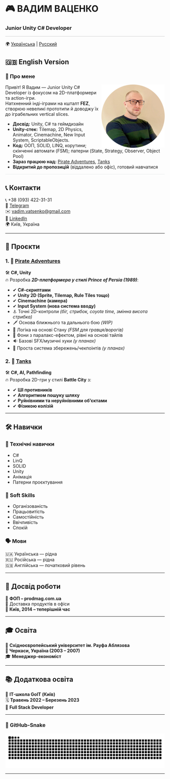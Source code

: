 # 🎮 ВАДИМ ВАЦЕНКО  

### **Junior Unity C# Developer**  
<hr style="height:1px; border:none; background-color:#ccc;" />

🌍 [Українська](README_UKR.md) | [Русский](README_RUS.md)  
## 🇬🇧 **English Version**  

### 📝 Про мене  
<img src="images/Avatar.png" width="200" align="right">

Привіт! Я Вадим — Junior Unity C# Developer із фокусом на 2D-платформери та action-ігри.  
Натхненний інді-іграми на кшталт **FEZ**, створюю невеликі прототипи й доводжу їх до іграбельних vertical slices.

- **Досвід:** Unity, C# та геймдизайн  
- **Unity-стек:** Tilemap, 2D Physics, Animator, Cinemachine, New Input System, ScriptableObjects.  
- **Код:** ООП, SOLID, LINQ, корутини; скінченні автомати (FSM); патерни (State, Strategy, Observer, Object Pool)  
- **Зараз працюю над:** [Pirate Adventures](https://github.com/vadimvatsenko/Pirate-Adventure-2D), [Tanks](https://github.com/vadimvatsenko/C_Charp_Tanks)  
- **Відкритий до пропозицій** (віддалено або офіс), готовий навчатися

<hr style="height:1px; border:none; background-color:#e5e7eb;" />

## 📞 Контакти  
📞 +38 (093) 422-31-31  
💬 [Telegram](https://t.me/VadymVatsenko)  
✉️ [vadim.vatsenko@gmail.com](mailto:vadim.vatsenko@gmail.com)  
🔗 [LinkedIn](https://www.linkedin.com/in/vadym-vatsenko-667498242/)  
🌍 Київ, Україна  

---

## 🚀 Проєкти  

### 1. 🎯 [Pirate Adventures](https://github.com/vadimvatsenko/Pirate-Adventure-2D)  
🛠 **C#, Unity**  
🔥 Розробка ***2D-платформера у стилі Prince of Persia (1989)***:  
- ✔ **C#-скриптами**  
- ✔ **Unity 2D (Sprite, Tilemap, Rule Tiles тощо)**  
- ✔ **Cinemachine (камера)**  
- ✔ **Input System (нова система вводу)**  
- ⚓️ Точні 2D-контроли *(біг, стрибок, coyote time, змінна висота стрибка)*  
- 🗡️ Основа ближнього та дальнього бою *(WIP)*  
- 🧠 Логіка на основі Стану *(FSM для гравця/ворогів)*  
- 🌆 Фони з паралакс-ефектом, рівні на основі тайлів  
- 🔉 Базові SFX/музичні хуки *(у планах)*  
- 💾 Проста система збережень/чекпоінтів *(у планах)*  

### 2. 🎯 [Tanks](https://github.com/vadimvatsenko/C_Charp_Tanks)  
🛠 **C#, AI, Pathfinding**  
🔥 Розробка 2D-гри у стилі **Battle City** з:  
- ✔ **ШІ противників**  
- ✔ **Алгоритмом пошуку шляху**  
- ✔ **Руйнівними та неруйнівними об’єктами**  
- ✔ **Фізикою колізій**  

---

## 🛠 Навички  

### 🎯 Технічні навички  
- C#  
- LinQ  
- SOLID  
- Unity  
- Анімація  
- Патерни проєктування  

### 🤝 Soft Skills  
- Організованість  
- Працьовитість  
- Самостійність  
- Ввічливість  
- Спокій  

### 🗣 Мови  
🇺🇦 Українська — рідна  
🇷🇺 Російська — рідна  
🇬🇧 Англійська — початковий рівень  

---

## 💼 Досвід роботи  
🛒 **ФОП – prodmag.com.ua**  
🚚 Доставка продуктів в офіси  
📍 **Київ, 2014 – теперішній час**  

---

## 🎓 Освіта  
🏫 **Східноєвропейський університет ім. Рауфа Аблязова**  
📍 **Черкаси, Україна (2003 – 2007)**  
🎓 **Менеджер-економіст**  

---

## 📚 Додаткова освіта  
🏫 **IT-школа GoIT (Київ)**  
🗓 **Травень 2022 – Березень 2023**  
📜 **Full Stack Developer**  

---

### 🐍 GitHub-Snake

<picture>
  <source media="(prefers-color-scheme: dark)" srcset="https://raw.githubusercontent.com/vadimvatsenko/vadimvatsenko/output/github-snake-dark.svg" />
  <source media="(prefers-color-scheme: light)" srcset="https://raw.githubusercontent.com/vadimvatsenko/vadimvatsenko/output/github-snake.svg" />
  <img alt="github snake animation" src="https://raw.githubusercontent.com/vadimvatsenko/vadimvatsenko/output/github-snake.svg" />
</picture>

---
